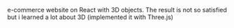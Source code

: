 e-commerce website on React with 3D objects. The result is not so satisfied but i learned a lot about 3D (implemented it with Three.js)
